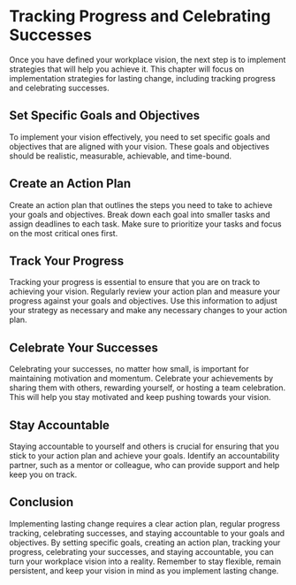 Tracking Progress and Celebrating Successes
=====================================================================================================

Once you have defined your workplace vision, the next step is to implement strategies that will help you achieve it. This chapter will focus on implementation strategies for lasting change, including tracking progress and celebrating successes.

Set Specific Goals and Objectives
---------------------------------

To implement your vision effectively, you need to set specific goals and objectives that are aligned with your vision. These goals and objectives should be realistic, measurable, achievable, and time-bound.

Create an Action Plan
---------------------

Create an action plan that outlines the steps you need to take to achieve your goals and objectives. Break down each goal into smaller tasks and assign deadlines to each task. Make sure to prioritize your tasks and focus on the most critical ones first.

Track Your Progress
-------------------

Tracking your progress is essential to ensure that you are on track to achieving your vision. Regularly review your action plan and measure your progress against your goals and objectives. Use this information to adjust your strategy as necessary and make any necessary changes to your action plan.

Celebrate Your Successes
------------------------

Celebrating your successes, no matter how small, is important for maintaining motivation and momentum. Celebrate your achievements by sharing them with others, rewarding yourself, or hosting a team celebration. This will help you stay motivated and keep pushing towards your vision.

Stay Accountable
----------------

Staying accountable to yourself and others is crucial for ensuring that you stick to your action plan and achieve your goals. Identify an accountability partner, such as a mentor or colleague, who can provide support and help keep you on track.

Conclusion
----------

Implementing lasting change requires a clear action plan, regular progress tracking, celebrating successes, and staying accountable to your goals and objectives. By setting specific goals, creating an action plan, tracking your progress, celebrating your successes, and staying accountable, you can turn your workplace vision into a reality. Remember to stay flexible, remain persistent, and keep your vision in mind as you implement lasting change.
